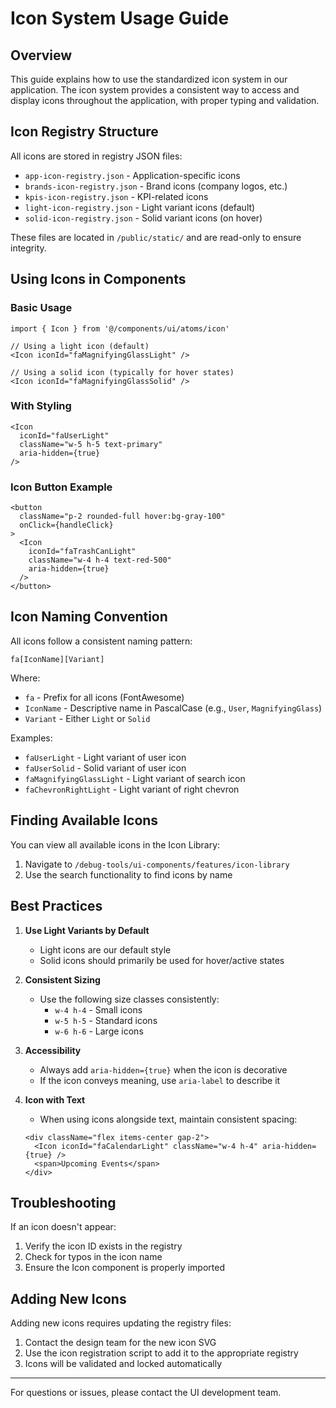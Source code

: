 # Icon System Usage Guide

## Overview

This guide explains how to use the standardized icon system in our application. The icon system provides a consistent way to access and display icons throughout the application, with proper typing and validation.

## Icon Registry Structure

All icons are stored in registry JSON files:
- `app-icon-registry.json` - Application-specific icons
- `brands-icon-registry.json` - Brand icons (company logos, etc.)
- `kpis-icon-registry.json` - KPI-related icons
- `light-icon-registry.json` - Light variant icons (default)
- `solid-icon-registry.json` - Solid variant icons (on hover)

These files are located in `/public/static/` and are read-only to ensure integrity.

## Using Icons in Components

### Basic Usage

```tsx
import { Icon } from '@/components/ui/atoms/icon'

// Using a light icon (default)
<Icon iconId="faMagnifyingGlassLight" />

// Using a solid icon (typically for hover states)
<Icon iconId="faMagnifyingGlassSolid" />
```

### With Styling

```tsx
<Icon 
  iconId="faUserLight" 
  className="w-5 h-5 text-primary" 
  aria-hidden={true} 
/>
```

### Icon Button Example

```tsx
<button 
  className="p-2 rounded-full hover:bg-gray-100"
  onClick={handleClick}
>
  <Icon 
    iconId="faTrashCanLight" 
    className="w-4 h-4 text-red-500" 
    aria-hidden={true}
  />
</button>
```

## Icon Naming Convention

All icons follow a consistent naming pattern:

`fa[IconName][Variant]`

Where:
- `fa` - Prefix for all icons (FontAwesome)
- `IconName` - Descriptive name in PascalCase (e.g., `User`, `MagnifyingGlass`)
- `Variant` - Either `Light` or `Solid`

Examples:
- `faUserLight` - Light variant of user icon
- `faUserSolid` - Solid variant of user icon
- `faMagnifyingGlassLight` - Light variant of search icon
- `faChevronRightLight` - Light variant of right chevron

## Finding Available Icons

You can view all available icons in the Icon Library:
1. Navigate to `/debug-tools/ui-components/features/icon-library`
2. Use the search functionality to find icons by name

## Best Practices

1. **Use Light Variants by Default**
   - Light icons are our default style
   - Solid icons should primarily be used for hover/active states

2. **Consistent Sizing**
   - Use the following size classes consistently:
     - `w-4 h-4` - Small icons
     - `w-5 h-5` - Standard icons
     - `w-6 h-6` - Large icons

3. **Accessibility**
   - Always add `aria-hidden={true}` when the icon is decorative
   - If the icon conveys meaning, use `aria-label` to describe it

4. **Icon with Text**
   - When using icons alongside text, maintain consistent spacing:
   ```tsx
   <div className="flex items-center gap-2">
     <Icon iconId="faCalendarLight" className="w-4 h-4" aria-hidden={true} />
     <span>Upcoming Events</span>
   </div>
   ```

## Troubleshooting

If an icon doesn't appear:
1. Verify the icon ID exists in the registry
2. Check for typos in the icon name
3. Ensure the Icon component is properly imported

## Adding New Icons

Adding new icons requires updating the registry files:
1. Contact the design team for the new icon SVG
2. Use the icon registration script to add it to the appropriate registry
3. Icons will be validated and locked automatically

---

For questions or issues, please contact the UI development team. 
